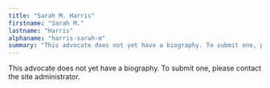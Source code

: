 ```yaml
---
title: "Sarah M. Harris"
firstname: "Sarah M."
lastname: "Harris"
alphaname: "harris-sarah-m"
summary: "This advocate does not yet have a biography. To submit one, please contact the site administrator."
---
```

This advocate does not yet have a biography. To submit one, please contact the site administrator.

